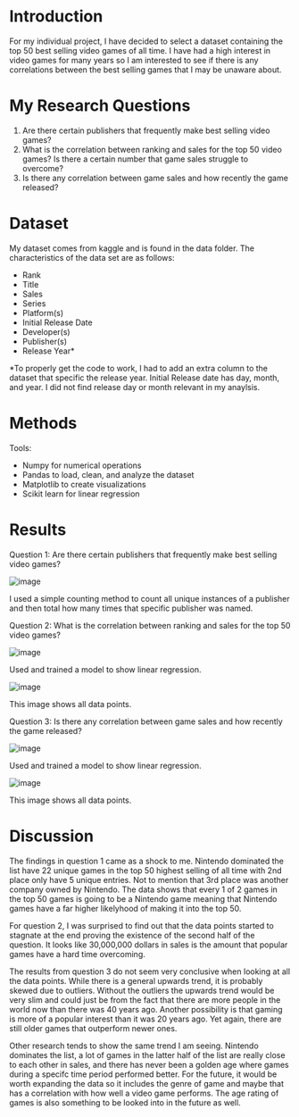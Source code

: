 # Introduction

For my individual project, I have decided to select a dataset containing the top 50 best selling video games of all time. I have had a high interest in video games for many years so I am interested to see if there is any correlations between the best selling games that I may be unaware about. 

# My Research Questions

1. Are there certain publishers that frequently make best selling video games?
2. What is the correlation between ranking and sales for the top 50 video games? Is there a certain number that game sales struggle to overcome?
3. Is there any correlation between game sales and how recently the game released?

# Dataset

My dataset comes from kaggle and is found in the data folder. The characteristics of the data set are as follows:

- Rank
- Title
- Sales
- Series
- Platform(s)
- Initial Release Date
- Developer(s)
- Publisher(s)
- Release Year*
  
*To properly get the code to work, I had to add an extra column to the dataset that specific the release year. Initial Release date has day, month, and year. I did not find release day or month relevant in my anaylsis.

# Methods

Tools:

- Numpy for numerical operations
- Pandas to load, clean, and analyze the dataset
- Matplotlib to create visualizations
- Scikit learn for linear regression

# Results

Question 1: Are there certain publishers that frequently make best selling video games?

![image](https://github.com/jonahfiske/DS_JF_Individual_project_video_game_sales/assets/97976436/54e2672d-f346-4024-be73-fbafa019c39a)

I used a simple counting method to count all unique instances of a publisher and then total how many times that specific publisher was named.

Question 2: What is the correlation between ranking and sales for the top 50 video games?

![image](https://github.com/jonahfiske/DS_JF_Individual_project_video_game_sales/assets/97976436/ecffa4cb-6950-41cd-b154-5c993a006cbb)

Used and trained a model to show linear regression.

![image](https://github.com/jonahfiske/DS_JF_Individual_project_video_game_sales/assets/97976436/02cb1a71-a73b-4a9a-bcff-7ae8a22ba12a)

This image shows all data points.

Question 3: Is there any correlation between game sales and how recently the game released?

![image](https://github.com/jonahfiske/DS_JF_Individual_project_video_game_sales/assets/97976436/1fedd1ba-081e-4106-b61f-e0df9aec632a)

Used and trained a model to show linear regression.

![image](https://github.com/jonahfiske/DS_JF_Individual_project_video_game_sales/assets/97976436/dd436338-f979-4927-9444-b121921bf50a)

This image shows all data points.

# Discussion 

The findings in question 1 came as a shock to me. Nintendo dominated the list have 22 unique games in the top 50 highest selling of all time with 2nd place only have 5 unique entries. Not to mention that 3rd place was another company owned by Nintendo. The data shows that every 1 of 2 games in the top 50 games is going to be a Nintendo game meaning that Nintendo games have a far higher likelyhood of making it into the top 50.

For question 2, I was surprised to find out that the data points started to stagnate at the end proving the existence of the second half of the question. It looks like 30,000,000 dollars in sales is the amount that popular games have a hard time overcoming.

The results from question 3 do not seem very conclusive when looking at all the data points. While there is a general upwards trend, it is probably skewed due to outliers. Without the outliers the upwards trend would be very slim and could just be from the fact that there are more people in the world now than there was 40 years ago. Another possibility is that gaming is more of a popular interest than it was 20 years ago. Yet again, there are still older games that outperform newer ones.

Other research tends to show the same trend I am seeing. Nintendo dominates the list, a lot of games in the latter half of the list are really close to each other in sales, and there has never been a golden age where games during a specifc time period performed better. For the future, it would be worth expanding the data so it includes the genre of game and maybe that has a correlation with how well a video game performs. The age rating of games is also something to be looked into in the future as well.
